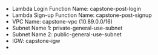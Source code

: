 - Lambda Login Function Name: capstone-post-login
- Lambda Sign-up Function Name: capstone-post-signup
- VPC Name: capstone-vpc (10.89.0.0/16)
- Subnet Name 1: private-general-use-subnet
- Subnet Name 2: public-general-use-subnet
- IGW: capstone-igw
- 